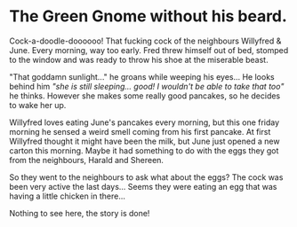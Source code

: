 # The Green Gnome without his beard.

Cock-a-doodle-doooooo!
That fucking cock of the neighbours Willyfred & June. Every morning, way too early.
Fred threw himself out of bed, stomped to the window and was ready to throw his shoe at the miserable beast.

"That goddamn sunlight..." he groans while weeping his eyes... He looks behind him _"she is still sleeping... good! I wouldn't be able to take that too"_ he thinks.
However she makes some really good pancakes, so he decides to wake her up.

Willyfred loves eating June's pancakes every morning, but this one friday morning he sensed a weird smell coming from his first pancake.
At first Willyfred thought it might have been the milk, but June just opened a new carton this morning.
Maybe it had something to do with the eggs they got from the neighbours, Harald and Shereen.

So they went to the neighbours to ask what about the eggs?
The cock was been very active the last days...
Seems they were eating an egg that was having a little chicken in there...


Nothing to see here, the story is done!